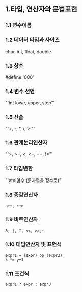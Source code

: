 ## 1.타입, 연산자와 문법표현 

### 1.1 변수이름 

### 1.2 데이터 타입과 사이즈 
char, int, float, double


### 1.3 상수
#define '000'

### 1.4 변수 선언 

"'int lowe, upper, step"'

### 1.5 산술
"'+, -, *, /, %"'

### 1.6 관계논리연산자 

"'>, >=, <, <=, ==, !="'

### 1.7 타입변환 
"'atoi함수 (문자열을 정수로)"'

### 1.8 증감연산자 

	n++, ++n
### 1.9 비트연산자 
	&, |, ^, <<, >>,~

### 1.10  대입연산자 및 표현식
	expr1 = (expr) op (expr2)
	x *= y+1

### 1.11 조건식 
	expr1 ? expr : expr3
